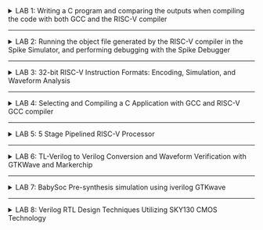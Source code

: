 <details>
  <summary>LAB 1:  Writing a C program and comparing the outputs when compiling the code with both GCC and the RISC-V compiler</summary>
   

   **Let's write a simple C program to count numbers from 1 to N and compile it using GCC.**

Code to count numbers from 1 to 30:

![Screenshot 2024-07-17 134436](https://github.com/user-attachments/assets/a684f778-bf97-4889-a4ff-e30908945d56)

Output:

![Screenshot from 2024-07-17 14-54-39](https://github.com/user-attachments/assets/918f5dba-6b4c-448f-9fb3-0d8d7de4a4da)

**Now let's compile the same code using RISC-V**

![Screenshot from 2024-07-17 14-54-45](https://github.com/user-attachments/assets/63a713bf-d308-4f0a-aa7b-80d3b56fb300)

We open the object dumpfile using the command
```
riscv64-unknown-elf-objdump -d -sum1toN.o | less
```

![Screenshot from 2024-07-17 14-54-55](https://github.com/user-attachments/assets/8f09fa57-9167-4c6c-8f94-49de255c374a)

</details>



***



<details>
  <summary>LAB 2: Running the object file generated by the RISC-V compiler in the Spike Simulator, and performing debugging with the Spike Debugger</summary>
     
  In our previous lab, we compiled our C code using both gcc and a RISC-V compiler.
   
  ![Screenshot from 2024-07-20 14-17-33](https://github.com/user-attachments/assets/290c7134-0096-4802-84de-a00084905d32)

![Screenshot from 2024-07-20 14-20-11](https://github.com/user-attachments/assets/216bf957-e569-47a0-b448-0eeafaa4ba14)


Now, we will examine the output file generated by compiling the C code with the RISC-V compiler and debug the instructions.

Steps followed
1) Inspect the output generated by compiling the code with the gcc compiler, located in the file 'a.out'
2) Inspect the output generated by compiling the code with the RISC-V compiler, located in the file 'sum1toN.o'. and Check whether the outputs are the same or not
   
   ![Screenshot from 2024-07-20 14-18-57](https://github.com/user-attachments/assets/b971e17f-7aa8-4c52-9c0b-a1433c3e24a8)
   
4) Now we start debugging using the spike debugger
5) We will allow the Spike debugger to run until the main function, specifically until the **100b0** instruction. After that, we will manually continue debugging and inspect the **a0** register before and after the execution. We observe that the instruction **lui a0, 0x21** updates the a0 register from **0x0000000000000001** to **0x0000000000021000**
   
   ![Screenshot from 2024-07-20 15-10-29](https://github.com/user-attachments/assets/6928d9f4-c50e-4c29-a4df-28be34fb50b2)

6) Next, we will manually debug the next instruction  i.e., **addi sp, sp, -16**. This instruction decrements the stack pointer (sp) by 16. Before executing this instruction, the sp register held the value **0x0000003ffffffb50**, which is then updated to **0x0000003ffffffb40**

      ![Screenshot 2024-07-20 235518](https://github.com/user-attachments/assets/5efd476a-c03c-46d7-a20d-bd528eabd4f8)

The output appears at register 100b8, and it remains the same regardless of whether the code is executed using the gcc or riscv compilers.

### Now we will see the difference in the switches O1 and Ofast
![Screenshot from 2024-08-12 21-08-32](https://github.com/user-attachments/assets/4da34596-2b81-47bd-8cec-640ced76a240)

**assembly code with O1 switch:**
![Screenshot from 2024-08-12 21-04-25](https://github.com/user-attachments/assets/184e2ba2-683e-4e9e-8855-6d6dcbedf306)

**assembly code with Ofast switch:**
![Screenshot from 2024-08-12 21-06-22](https://github.com/user-attachments/assets/48583f24-095d-42f7-bee7-64d438ede310)

+ Number of instructions when compiled with O1 switch = 14
+ Number of instructions when compiled with Ofast switch = 11
+ We can observe that using the **-Ofast** optimization switch results in fewer assembly instructions compared to the **-O1** switch.

</details>



***



<details>
  <summary>LAB 3: 32-bit RISC-V Instruction Formats: Encoding, Simulation, and Waveform Analysis </summary>

  ## Task 1: RISC-V Instruction Formats and Hexadecimal Encoding of Specific Instructions
  ### Base Instruction Formats

  RISC-V has six core instruction formats: R, I, S, B, U, and J. These are all fixed 32 bits in length. Here is a brief description of each format:

  There are four core instruction formats (R/I/S/U), and there are a further two variants of the instruction formats (B/J) based on the handling of immediates.
  1. **R-Type (Register)**
     + Format: opcode[6:0] | rd[11:7] | funct3[14:12] | rs1[19:15] | rs2[24:20] | funct7[31:25]
     + Used for register-register arithmetic and logical operations.
       ![Screenshot 2024-07-24 191623](https://github.com/user-attachments/assets/0bbb9695-b331-46e2-a75a-92a074344659)

  2. **I-Type (Immediate)**
     + Format: opcode[6:0] | rd[11:7] | funct3[14:12] | rs1[19:15] | imm[31:20]
     + Used for immediate arithmetic, logical operations, and load instructions.
       ![Screenshot 2024-07-24 191624](https://github.com/user-attachments/assets/41f5fc12-5e58-4e60-bebc-8b1cef556214)

  3. **S-Type (Store)**
     + Format: opcode[6:0] | imm[11:7] | funct3[14:12] | rs1[19:15] | rs2[24:20] | imm[31:25]
     + Used for store instructions.
       ![Screenshot 2024-07-24 191625](https://github.com/user-attachments/assets/446beff5-399d-4426-b868-0d9c6d2ef271)

  4. **U-Type (Upper Immediate)**
     + Format: opcode[6:0] | rd[11:7] | imm[31:12]
     + Used for instructions that operate with a 20-bit upper immediate, such as LUI (Load Upper Immediate).
        ![Screenshot 2024-07-24 191626](https://github.com/user-attachments/assets/60c0073d-2e33-4fbd-a54b-01a606aeb353)

  5. **B-Type (Branch)**
     + Format: opcode[6:0] | imm[11][7] | funct3[14:12] | rs1[19:15] | rs2[24:20] | imm[31:25]
     + Used for conditional branch instructions.
       ![Screenshot 2024-07-24 191847](https://github.com/user-attachments/assets/33c0c62f-3fe2-48bd-a1f5-18db951807cf)

  6. **J-Type (Jump)**
     + Format: opcode[6:0] | rd[11:7] | imm[19:12] | imm[31:20]
     + Used for jump instructions, such as JAL (Jump And Link).
       ![Screenshot 2024-07-24 191848](https://github.com/user-attachments/assets/7b2e93a1-1fc8-447f-95ed-1d34b82e8625)
       
RISC-V instruction types and the corresponding 32-bit instruction codes for the provided instructions:

1. ADD r9, r10, r11
   + Type: R-Type
   + Opcode: 0110011
   + funct3: 000
   + funct7: 0000000
   + rs1: 01010
   + rs2: 01011
   + rd: 01001
   + Instruction: 0000000 01011 01010 000 01001 0110011
     + 0x00B504B3
     
2. SUB r11, r9, r10
   + Type: R-Type
   + Opcode: 0110011
   + funct3: 000
   + funct7: 0100000
   + rs1: 01001
   + rs2: 01010
   + rd: 01011
   + Instruction: 0100000	01010	01001	000	01011	0110011
     + 0x40A485B3
     
3. AND r10, r9, r11
   + Type: R-Type
   + Opcode: 0110011
   + funct3: 111
   + funct7: 0000000
   + rs1: 01001
   + rs2: 01011
   + rd: 01010
   + Instruction: 0000000	01011	01001	111	01010	0110011
     + 0x00B4F533
       
4. OR r8, r10, r5
   + Type: R-Type
   + Opcode: 0110011
   + funct3: 110
   + funct7: 0000000
   + rs1: 01010
   + rs2: 00101
   + rd: 01000
   + Instruction: 0000000	00101	01010	110	01000	0110011
     + 0x00556433
     
5. XOR r8, r9, r4
   + Type: R-Type
   + Opcode: 0110011
   + funct3: 100
   + funct7: 0000000
   + rs1: 01001
   + rs2: 00100
   + rd: 01000
   + Instruction: 0000000	00100	01001	100	01000	0110011
     + 0x0044C433
     
6. SLT r0, r1, r4
   + Type: R-Type
   + Opcode: 0110011
   + funct3: 010
   + funct7: 0000000
   + rs1: 00001
   + rs2: 00100
   + rd: 00000
   + Instruction: 0000000	00100	00001	010	00000	0110011
     + 0x0040A033
     
7. ADDI r2, r2, 5
   + Type: I-Type
   + Opcode: 0010011
   + funct3: 000
   + Immediate: 000000000101
   + rs1: 00010
   + rd: 00010
   + Instruction: 000000000101	00010	000	00010	0010011
     + 0x00510113
     
8. SW r2, r0, 4
   + Type: S-Type
   + Opcode: 0100011
   + funct3: 010
   + Immediate: 000000000100
   + imm[11:5]: 0000000
   + imm[4:0]: 00100
   + rs1: 00000
   + rd: 00010
   + Instruction: 0000000	00010	00000	010	00100	0100011
     + 0x00202223
     
9. SRL r6, r1, r1
    + Type: R-Type
    + Opcode: 0110011
    + funct3: 101
    + funct7: 0000000
    + rs1: 00001
    + rs2: 00001
    + rd: 00110
    + Instruction: 0000000	00001	00001	101	00110	0110011
      + 0x0010D333
      
10. BNE r0, r0, 20
    + Type: B-Type
    + Opcode: 1100011
    + funct3: 001
    + Immediate: 000000010100
    + imm[12]: 0
    + imm[11]: 0
    + imm[10:5]: 000000
    + imm[4:1]: 1010
    + Instruction: 0 000000	00000	00000	001	1010 0	1100011
      + 0x00001A63
      
11. BEQ r0, r0, 15
    + Type: B-Type
    + Opcode: 1100011
    + funct3: 000
    + Immediate: 000000001111
    + imm[12]: 0
    + imm[11]: 0
    + imm[10:5]: 000000
    + imm[4:1]: 1111
    + Instruction: 0 000000	00000	00000	000	1111 0	1100011
      + 0x00000F63
      
12. LW r3, r1, 2
    + Type: I-Type
    + Opcode: 0000011
    + funct3: 010
    + Immediate: 000000000010
    + rs1: 00001
    + rd: 00011
    + Instruction: 000000000010	00001	010	00011	0000011
      + 0x0020A183
      
13. SLL r5, r1, r1
    + Type: R-Type
    + Opcode: 0110011
    + funct3: 001
    + funct7: 0000000
    + rs1: 00001
    + rs2: 00001
    + rd: 00101
    + Instruction: 0000000	00001	00001	001	00101	0110011
      + 0x001092B3
   
    | Instruction | Format |  Standard ISA Code |
    | :----------: | :------: | :------------------: |
    | ADD r9, r10, r11 | R | 0x00B504B3 |
    | SUB r11, r9, r10 | R | 0x40A485B3 |
    | AND r10, r9, r11 | R | 0x00B4F533 |
    | OR r8, r10, r5 | R | 0x00556433 |
    | XOR r8, r9, r4 | R | 0x0044C433 |
    | SLT r0, r1, r4 | R | 0x0040A033 |
    | ADDI r2, r2, 5 | I | 0x00510113 |
    | SW r2, r0, 4 | S | 0x00202223 |
    | SRL r6, r1, r1 | R | 0x0010D333 |
    | BNE r0, r0, 20 | B | 0x00001A63 |
    | BEQ r0, r0, 15 | B | 0x00000F63 |
    | LW r3, r1, 2 | I | 0x0020A183 |
    | SLL r5, r1, r1 | R | 0x001092B3 |

  ## Task 2: Simulation and Waveform analysis
  ### Steps to perform functional simulational
  1. Create two files in gedit as iiitb_rv32i.v and iiitb_rv32i_tb.v
  2. Copy the code from the reference github repository and paste it in your verilog and testbench files
  3. To run and simulate the verilog code in gtkwave, enter the following commands:
     ![Screenshot from 2024-07-28 18-34-21](https://github.com/user-attachments/assets/16c1874b-3d22-4eb4-b84c-5790071a1bff)

  **Following are the differences between standard RISCV ISA and Hardcoded ISA for the instruction set given in the reference repository:**  

  The standard RISC-V ISA for the given instructions can be generated in a manner similar to the approach we used in Task 1
  
  Hard-coded instructions: These are custom instructions where the bit patterns are manually set by the designer rather than adhering to the standard RISC-V specification. And they are designed for a specific purpose or application. Hence the 32-bits instruction that we generated will not match with the hardcoded ISA.
  
  
  |  **Instructions**  |  **Standard RISCV ISA**  |  **Hardcoded ISA**  |  
  |  :----:  |  :----:  |  :----:  |  
  |  ADD R6, R2, R1  |  32'h00110333  |  32'h02208300  |  
  |  SUB R7, R1, R2  |  32'h402083b3  |  32'h02209380  |  
  |  AND R8, R1, R3  |  32'h0030f433  |  32'h0230a400  |  
  |  OR R9, R2, R5  |  32'h005164b3  |  32'h02513480  |  
  |  XOR R10, R1, R4  |  32'h0040c533  |  32'h0240c500  |  
  |  SLT R1, R2, R4  |  32'h0045a0b3  |  32'h02415580  |  
  |  ADDI R12, R4, 5  |  32'h004120b3  |  32'h00520600  |  
  |  BEQ R0, R0, 15  |  32'h00000f63  |  32'h00f00002  |  
  |  SW R3, R1, 2  |  32'h0030a123  |  32'h00209181  |  
  |  LW R13, R1, 2  |  32'h0020a683  |  32'h00208681  |  
  |  SRL R16, R14, R2  |  32'h0030a123  |  32'h00271803  |
  |  SLL R15, R1, R2  |  32'h002097b3  |  32'h00208783  |  

  ### Analysing output waveforms of above given instructions:

  ```
  ADD R6, R2, R1
  ```
  ![IMG_0010](https://github.com/user-attachments/assets/30cb6411-4c2a-4a2b-9f43-430c505ac4e7)


  ```
  SUB R7, R1, R2
  ```
  ![IMG_0013](https://github.com/user-attachments/assets/aa230620-2c97-4abb-b0a3-96fd3995f3a8)

  
  ```
  AND R8, R1, R3
  ```
  ![IMG_0027](https://github.com/user-attachments/assets/cad8c2be-643e-431e-8579-460a29b6a59c)


  ```
  OR R9, R2, R5
  ```
  ![IMG_0016](https://github.com/user-attachments/assets/88b1edde-9b3d-4271-af0c-dac55c3300dc)


  ```
  XOR R10, R1, R4
  ```
  ![IMG_0011](https://github.com/user-attachments/assets/95486b24-2a92-4d3b-8f18-4c549ee5bf4f)


  ```
  SLT R1, R2, R4
  ```
  ![IMG_0011](https://github.com/user-attachments/assets/13e32a3b-a2e3-4105-9df3-1cf0fe0c60a4)


  ```
  ADDI R12, R4, 5
  ```
  ![IMG_0009](https://github.com/user-attachments/assets/8de296ea-9d55-4dba-9c89-738b470e5d97)


  ```
  BEQ R0, R0, 15
  ```
  ![IMG_0012](https://github.com/user-attachments/assets/a3c34a83-c1e6-4d80-bae5-f187535afc77)


 **5-Stage instruction pipeline**
 ![Screenshot from 2024-07-29 03-34-25](https://github.com/user-attachments/assets/f3e95dc9-f367-4cbb-ad81-0a73c286b899)

</details>


***



<details>
  <summary>LAB 4:  Selecting and Compiling a C Application with GCC and RISC-V GCC compiler</summary>
  
  ## Application Name: Logic Gate Simulator
  ### Overview: Simulates the behavior of basic logic gates (AND, OR, NOT, etc.) with truth tables and custom inputs
  **Logic Gate Simulator** is a C-based application designed to simulate the behavior of basic logic gates, including AND, OR, NOT, XOR, NAND, NOR. The application allows users to input custom values, generate truth tables

  **Code:**
  ```c
#include <stdio.h>

// Function prototypes for logic gates
int AND(int a, int b);
int OR(int a, int b);
int NOT(int a);
int XOR(int a, int b);
int NAND(int a, int b);
int NOR(int a, int b);

// Function to print the truth table for two-input gates
void print_truth_table_two_inputs(int (*gate)(int, int), const char *gate_name);

// Function to print the truth table for NOT gate
void print_truth_table_not();

// Main function
int main() {
    int choice;
    
    printf("Logic Gate Simulator\n");
    printf("1. AND Gate\n");
    printf("2. OR Gate\n");
    printf("3. NOT Gate\n");
    printf("4. XOR Gate\n");
    printf("5. NAND Gate\n");
    printf("6. NOR Gate\n");
    printf("Enter your choice (1-6): ");
    scanf("%d", &choice);

    switch(choice) {
        case 1:
            print_truth_table_two_inputs(AND, "AND");
            break;
        case 2:
            print_truth_table_two_inputs(OR, "OR");
            break;
        case 3:
            print_truth_table_not();
            break;
        case 4:
            print_truth_table_two_inputs(XOR, "XOR");
            break;
        case 5:
            print_truth_table_two_inputs(NAND, "NAND");
            break;
        case 6:
            print_truth_table_two_inputs(NOR, "NOR");
            break;
        default:
            printf("Invalid choice!\n");
    }

    return 0;
}

// AND gate function
int AND(int a, int b) {
    return a & b;
}

// OR gate function
int OR(int a, int b) {
    return a | b;
}

// NOT gate function
int NOT(int a) {
    return !a;
}

// XOR gate function
int XOR(int a, int b) {
    return a ^ b;
}

// NAND gate function
int NAND(int a, int b) {
    return !(a & b);
}

// NOR gate function
int NOR(int a, int b) {
    return !(a | b);
}

// Function to print the truth table for two-input gates
void print_truth_table_two_inputs(int (*gate)(int, int), const char *gate_name) {
    printf("\nTruth Table for %s Gate\n", gate_name);
    printf("A B | Output\n");
    printf("------------\n");

    for(int a = 0; a <= 1; a++) {
        for(int b = 0; b <= 1; b++) {
            printf("%d %d |   %d\n", a, b, gate(a, b));
        }
    }
}

// Function to print the truth table for NOT gate
void print_truth_table_not() {
    printf("\nTruth Table for NOT Gate\n");
    printf("A | Output\n");
    printf("---------\n");

    for(int a = 0; a <= 1; a++) {
        printf("%d |   %d\n", a, NOT(a));
    }
}
```

**Compiling the application using the GCC compiler:**

![Screenshot from 2024-08-14 20-17-59](https://github.com/user-attachments/assets/5aa3c864-798a-468e-a0ff-294b7c522f0b)


**Compiling the application using the RISC-V GCC compiler**

![Screenshot from 2024-08-14 20-18-56](https://github.com/user-attachments/assets/6264cabc-ee3d-4e84-8906-1fc4b3fb76a3)

**Comparing the output of the application when compiled with the standard GCC compiler versus the RISC-V GCC compiler**

![Screenshot from 2024-08-14 20-19-49](https://github.com/user-attachments/assets/31633f1a-5c3c-480a-97f6-85663384a5d2)


</details>


***


<details>
  <summary>LAB 5: 5 Stage Pipelined RISC-V Processor </summary>
  
**TL-Verilog** is a higher-level version of Verilog used for modeling and designing digital systems in a more abstract way. Instead of focusing on the detailed wiring and gates, TL-Verilog lets you describe how a system behaves without getting into the specifics of its implementation. This abstraction is useful for system-level design and simulation.

**Makerchip** is an online platform where you can design, simulate, and test digital systems using HDLs like TL-Verilog, Verilog, and VHDL. It offers a user-friendly environment for creating and experimenting with digital designs, making it great for learning, teaching, and prototyping. 
  
  <details>
    <summary> Digital Logic with TL-Verilog and Makerchip </summary>
Logic gates are essential parts of digital circuits. They perform basic operations on binary data (0s and 1s) and are key to how computers and other digital devices handle information. There are different types of logic gates, each with a specific function
    
  ![Screenshot (219)](https://github.com/user-attachments/assets/37dc2892-d103-4f6c-9e1c-d6bcde83cfd1)
  ![Screenshot (220)](https://github.com/user-attachments/assets/042668ea-4aea-4698-9850-4742b14bc3a1)
    
  ### Combinational Logic in TL-Verilog and Makerchip
  
  Combinational logic involves creating circuits that process binary inputs to produce binary outputs based on set rules. These circuits operate without memory or feedback, meaning their outputs depend only on the current inputs and not on past states.
  
  **1) Inverter on Makerchip**
     ![Screenshot (209)](https://github.com/user-attachments/assets/73a65273-f58c-47cb-b0cd-08f38ab66bcf)     
  **2) AND gate on Makerchip**
     ![Screenshot (210)](https://github.com/user-attachments/assets/2aef5ed9-377a-43ef-b8c6-f9525a4be4e6)
  **3) OR gate on Makerchip**
     ![Screenshot (212)](https://github.com/user-attachments/assets/afef06d7-b4cd-4ab9-a014-12672f220c2a)
  **4) EXOR gate on Makerchip**
     ![Screenshot (213)](https://github.com/user-attachments/assets/ce40afa4-ddec-4918-bfa8-67600cb20964)
  **5) Vectors on Makerchip**
     ![Screenshot (214)](https://github.com/user-attachments/assets/3c5081a4-eddd-4544-b6c7-3280bf8cd100)
  **6) Mux on Makerchip**
     ![Screenshot (215)](https://github.com/user-attachments/assets/3a3b02c7-be90-41f5-b290-6b03b845eb67)
     ![Screenshot (216)](https://github.com/user-attachments/assets/9b687af5-a899-4641-9be3-7d33632490c0)
  **7) Calculator on Makerchip**
  ```c
\TLV
   $reset = *reset;
   
   $val1[31:0] = $rand1[3:0];
   $val2[31:0] = $rand2[3:0];
   $sum[31:0]  = $val1[31:0] + $val2[31:0];
   $diff[31:0] = $val1[31:0] - $val2[31:0];
   $prod[31:0] = $val1[31:0] * $val2[31:0];
   $quot[31:0] = $val1[31:0] / $val2[31:0];
   
   $out[31:0] = $op[1] ? ($op[0] ? $quot[31:0] : $prod[31:0]) : ($op[0] ? $diff[31:0] : $add[31:0]); 
  ```

  ![Screenshot (218)](https://github.com/user-attachments/assets/d97dcefb-635b-4c5d-91b5-6338297be285)


  ### Sequential Logic in TL-Verilog and Makerchip
  Sequential logic is a type of digital circuit where the output depends on both the current inputs and the circuit's previous states. Unlike combinational logic, which only uses current inputs to produce outputs, sequential logic includes memory elements to keep track of past information and influence the current output.
  
**1) Sequential calculator on Makerchip**
![Screenshot (222)](https://github.com/user-attachments/assets/9d23930c-9b12-4529-8c0f-14c59fd0da43)


  ```c
\TLV
   |calc
      @1
         $clk_lik = *clk;
         $reset = *reset;
         $val1[31:0] = >>1$result[31:0];
         $val2[31:0] = $rand2[3:0];
         $result[31:0] = $reset ? 32'b0 : ($sel[1:0] == 2'b00)
                         ? ($val1[31:0] + $val2[31:0]) : ($sel[1:0] == 2'b01)
                         ? ($val1[31:0] - $val2[31:0]) : ($sel[1:0] == 2'b10)
                         ? ($val1[31:0] * $val2[31:0]) : ($sel[1:0] == 2'b11)
                         ? ($val2[31:0] != 0 ? ($val1[31:0] / $val2[31:0]) : 32'bx) :  32'b0;
 ```

  ![Screenshot (221)](https://github.com/user-attachments/assets/10f9e7de-4be1-4d33-9103-3adacdd45b3c)


  ### Pipelined Logic
  
Pipelining is a key feature in TL-Verilog that simplifies coding and helps reduce bugs compared to SystemVerilog. In TL-Verilog, you can easily implement pipelining with less code. For example, in the provided repo, you can see how pipelining is used to calculate the Pythagorean theorem. In TL-Verilog, you define the pipeline stages using |calc and align them with @1, @2, and so on.



**2-Cycle Calculator in Pipeline**

![Screenshot (226)](https://github.com/user-attachments/assets/d4c28f9f-d80b-4618-99fe-d1c3f7e7626e)


```c
\TLV
   |calc
      @1
         $reset = *reset;
         $clk_lik = *clk;
         $val1[31:0] = >>2$out[31:0];
         $val2[31:0] = $rand2[3:0];
         $op[1:0] = $rand3[1:0];
         $sum[31:0] = $val1[31:0] + $val2[31:0];
         $diff[31:0] = $val1[31:0] - $val2[31:0];
         $prod[31:0] = $val1[31:0] * $val2[31:0];
         $quot[31:0] = $val1[31:0] / $val2[31:0];
         
         $num = $reset ? 0 : >>1$num+1;
      @2   
         $out[31:0] = ($reset|!$num) ? 32'b0 : (($op[1:0]==2'b00) ? $sum :
                                       ($op[1:0]==2'b01) ? $diff :
                                          ($op[1:0]==2'b10) ? $prod : $quot);
   // Assert these to end simulation (before Makerchip cycle limit).
   *passed = *cyc_cnt > 40;
   *failed = 1'b0;
```
![Screenshot (227)](https://github.com/user-attachments/assets/4ba5d5df-4b1b-4767-aac9-d618c337afca)


  ### Validity
  **1) 2-Cycle Calculator with Validity**
  
  ![Screenshot (233)](https://github.com/user-attachments/assets/eb5d65f4-1688-4bba-b263-9a4078c43be6)

  ```c
\TLV
    |calc
      @0
         $reset = *reset;
         $clk_lik = *clk;
         
      @1
         $val1 [31:0] = >>2$out;
         $val2 [31:0] = $rand2[3:0];
         
         $valid = $reset ? 1'b0 : >>1$valid + 1'b1 ;
         $valid_or_reset = $valid || $reset;
         
      ?$vaild_or_reset
         @1   
            $sum [31:0] = $val1 + $val2;
            $diff[31:0] = $val1 - $val2;
            $prod[31:0] = $val1 * $val2;
            $quot[31:0] = $val1 / $val2;
            
         @2   
            $mem[31:0] = $reset ? 32'b0 :
                         ($op[2:0] == 3'b101) ? $val1 : >>2$mem ;
            
            $out [31:0] = $reset ? 32'b0 :
                          ($op[2:0] == 3'b000) ? $sum :
                          ($op[2:0] == 3'b001) ? $diff :
                          ($op[2:0] == 3'b010) ? $prod :
                          ($op[2:0] == 3'b011) ? $quot :
                          ($op[2:0] == 3'b100) ? >>2$mem : >>2$out ;
  ```
![Screenshot (234)](https://github.com/user-attachments/assets/1b1824fc-60f2-42d6-99fb-ae8fc9a00eae)


  **2) Calculator with single value memory**
  
![Screenshot (236)](https://github.com/user-attachments/assets/4f59abf9-15e6-48b5-b579-4924577dfc63)
```c
\TLV
    |calc
      @0
         $reset = *reset;
         $clk_lik = *clk;
         
      @1
         $val1 [31:0] = >>2$out;
         $val2 [31:0] = $rand2[3:0];
         
         $valid = $reset ? 1'b0 : >>1$valid + 1'b1 ;
         $valid_or_reset = $valid || $reset;
         
      ?$vaild_or_reset
         @1   
            $sum [31:0] = $val1 + $val2;
            $diff[31:0] = $val1 - $val2;
            $prod[31:0] = $val1 * $val2;
            $quot[31:0] = $val1 / $val2;
            
         @2   
            $mem[31:0] = $reset ? 32'b0 :
                         ($op[2:0] == 3'b101) ? $val1 : >>2$mem ;
            
            $out [31:0] = $reset ? 32'b0 :
                          ($op[2:0] == 3'b000) ? $sum :
                          ($op[2:0] == 3'b001) ? $diff :
                          ($op[2:0] == 3'b010) ? $prod :
                          ($op[2:0] == 3'b011) ? $quot :
                          ($op[2:0] == 3'b100) ? >>2$mem : >>2$out ;
```
![Screenshot (237)](https://github.com/user-attachments/assets/9195b7f4-1db3-4afe-ab27-482f80ef35f4)

  </details>

  
  <details>
    <summary> Basic RISC-V CPU micro-architecture </summary>
    
  ### Introduction to Simple RISC-V micro-architecture 
  RISC-V block diagram A block diagram of a RISC-V processor provides a high-level overview of its major components and how they are interconnected. Here's a block diagram of a typical RISC-V processor:

  + **Decoder:** The decoder translates binary instructions into control signals that direct the processor's functional units on how to execute them.
  + **Instruction Memory:** Instruction memory stores and supplies the machine instructions needed by the processor for execution.
  + **ALU (Arithmetic Logic Unit):** The ALU performs arithmetic and logical operations on data, such as addition and comparisons.
  + **ALU Control Unit:** The ALU control unit provides signals to configure the ALU for the specific operation required by the current instruction.
  + **Register File:** The register file contains general-purpose registers that temporarily store data during instruction execution.
  + **Data Memory:** Data memory holds data for read and write operations and is used in load and store instructions.

  ### Fetch and Decode
  
  

  ### RISC-V Control logic

  </details>


  <details>
    <summary> Complete Pipelined RISC-V CPU micro-architecture </summary>
    
  ### RISCV core with Pipeline
  ```c
\m4_TLV_version 1d: tl-x.org
\SV
   // Template code can be found in: https://github.com/stevehoover/RISC-V_MYTH_Workshop
   
   m4_include_lib(['https://raw.githubusercontent.com/BalaDhinesh/RISC-V_MYTH_Workshop/master/tlv_lib/risc-v_shell_lib.tlv'])

\SV
   m4_makerchip_module   // (Expanded in Nav-TLV pane.)
\TLV

   // /====================\
   // | Sum 1 to 9 Program |
   // \====================/
   //
   // Add 1,2,3,...,9 (in that order).
   //
   // Regs:
   //  r10 (a0): In: 0, Out: final sum
   //  r12 (a2): 10
   //  r13 (a3): 1..10
   //  r14 (a4): Sum
   // 
   // External to function:
   m4_asm(ADD, r10, r0, r0)             // Initialize r10 (a0) to 0.
   // Function:
   m4_asm(ADD, r14, r10, r0)            // Initialize sum register a4 with 0x0
   m4_asm(ADDI, r12, r10, 1010)         // Store count of 10 in register a2.
   m4_asm(ADD, r13, r10, r0)            // Initialize intermediate sum register a3 with 0
   // Loop:
   m4_asm(ADD, r14, r13, r14)           // Incremental addition
   m4_asm(ADDI, r13, r13, 1)            // Increment intermediate register by 1
   m4_asm(BLT, r13, r12, 1111111111000) // If a3 is less than a2, branch to label named <loop>
   m4_asm(ADD, r10, r14, r0)            // Store final result to register a0 so that it can be read by main program
   m4_asm(SW, r0, r10, 10000)           // Store r10 result in dmem
   m4_asm(LW, r17, r0, 10000)           // Load contents of dmem to r17
   m4_asm(JAL, r7, 00000000000000000000) // Done. Jump to itself (infinite loop). (Up to 20-bit signed immediate plus implicit 0 bit (unlike JALR) provides byte address; last immediate bit should also be 0)
   m4_define_hier(['M4_IMEM'], M4_NUM_INSTRS)

   |cpu
      @0
         $reset = *reset;
         $clk_lik = *clk;
         
         //PC fetch - branch, jumps and loads introduce 2 cycle bubbles in this pipeline
         $pc[31:0] = >>1$reset ? '0 : (>>3$valid_taken_br ? >>3$br_tgt_pc :
                                       >>3$valid_load     ? >>3$inc_pc[31:0] :
                                       >>3$jal_valid      ? >>3$br_tgt_pc :
                                       >>3$jalr_valid     ? >>3$jalr_tgt_pc :
                                                     (>>1$inc_pc[31:0]));
         // Access instruction memory using PC
         $imem_rd_en = ~ $reset;
         $imem_rd_addr[M4_IMEM_INDEX_CNT-1:0] = $pc[M4_IMEM_INDEX_CNT+1:2];
         
         
      @1
         //Getting instruction from IMem
         $instr[31:0] = $imem_rd_data[31:0];
         
         //Increment PC
         $inc_pc[31:0] = $pc[31:0] + 32'h4;
         
         //Decoding I,R,S,U,B,J type of instructions based on opcode [6:0]
         //Only [6:2] is used here because this implementation is for RV64I which does not use [1:0]
         $is_i_instr = $instr[6:2] ==? 5'b0000x ||
                       $instr[6:2] ==? 5'b001x0 ||
                       $instr[6:2] == 5'b11001;
         
         $is_r_instr = $instr[6:2] == 5'b01011 ||
                       $instr[6:2] ==? 5'b011x0 ||
                       $instr[6:2] == 5'b10100;
         
         $is_s_instr = $instr[6:2] ==? 5'b0100x;
         
         $is_u_instr = $instr[6:2] ==? 5'b0x101;
         
         $is_b_instr = $instr[6:2] == 5'b11000;
         
         $is_j_instr = $instr[6:2] == 5'b11011;
         
         //Immediate value decode
         $imm[31:0] = $is_i_instr ? { {21{$instr[31]}} , $instr[30:20]} :
                      $is_s_instr ? { {21{$instr[31]}} , $instr[30:25] , $instr[11:8] , $instr[7]} :
                      $is_b_instr ? { {20{$instr[31]}} , $instr[7] , $instr[30:25] , $instr[11:8] , 1'b0} :
                      $is_u_instr ? { $instr[31] , $instr[30:12] , { 12{1'b0}} } :
                      $is_j_instr ? { {12{$instr[31]}} , $instr[19:12] , $instr[20] , $instr[30:21] , 1'b0} :
                      >>1$imm[31:0];
         
         //Generate valid signals for each instruction fields
         $rs1_or_funct3_valid    = $is_r_instr || $is_i_instr || $is_s_instr || $is_b_instr;
         $rs2_valid              = $is_r_instr || $is_s_instr || $is_b_instr;
         $rd_valid               = $is_r_instr || $is_i_instr || $is_u_instr || $is_j_instr;
         $funct7_valid           = $is_r_instr;
         
         //Decode other fields of instruction - source and destination registers, funct, opcode
         ?$rs1_or_funct3_valid
            $rs1[4:0]    = $instr[19:15];
            $funct3[2:0] = $instr[14:12];
         
         ?$rs2_valid
            $rs2[4:0]    = $instr[24:20];
         
         ?$rd_valid
            $rd[4:0]     = $instr[11:7];
         
         ?$funct7_valid
            $funct7[6:0] = $instr[31:25];
         
         $opcode[6:0] = $instr[6:0];
         
         //Decode instruction in subset of base instruction set based on RISC-V 32I
         $dec_bits[10:0] = {$funct7[5],$funct3,$opcode};
         
         //Branch instructions
         $is_beq   = $dec_bits ==? 11'bx_000_1100011;
         $is_bne   = $dec_bits ==? 11'bx_001_1100011;
         $is_blt   = $dec_bits ==? 11'bx_100_1100011;
         $is_bge   = $dec_bits ==? 11'bx_101_1100011;
         $is_bltu  = $dec_bits ==? 11'bx_110_1100011;
         $is_bgeu  = $dec_bits ==? 11'bx_111_1100011;
         
         //Jump instructions
         $is_auipc = $dec_bits ==? 11'bx_xxx_0010111;
         $is_jal   = $dec_bits ==? 11'bx_xxx_1101111;
         $is_jalr  = $dec_bits ==? 11'bx_000_1100111;
         
         //Arithmetic instructions
         $is_addi  = $dec_bits ==? 11'bx_000_0010011;
         $is_add   = $dec_bits ==  11'b0_000_0110011;
         $is_lui   = $dec_bits ==? 11'bx_xxx_0110111;
         $is_slti  = $dec_bits ==? 11'bx_010_0010011;
         $is_sltiu = $dec_bits ==? 11'bx_011_0010011;
         $is_xori  = $dec_bits ==? 11'bx_100_0010011;
         $is_ori   = $dec_bits ==? 11'bx_110_0010011;
         $is_andi  = $dec_bits ==? 11'bx_111_0010011;
         $is_slli  = $dec_bits ==? 11'b0_001_0010011;
         $is_srli  = $dec_bits ==? 11'b0_101_0010011;
         $is_srai  = $dec_bits ==? 11'b1_101_0010011;
         $is_sub   = $dec_bits ==? 11'b1_000_0110011;
         $is_sll   = $dec_bits ==? 11'b0_001_0110011;
         $is_slt   = $dec_bits ==? 11'b0_010_0110011;
         $is_sltu  = $dec_bits ==? 11'b0_011_0110011;
         $is_xor   = $dec_bits ==? 11'b0_100_0110011;
         $is_srl   = $dec_bits ==? 11'b0_101_0110011;
         $is_sra   = $dec_bits ==? 11'b1_101_0110011;
         $is_or    = $dec_bits ==? 11'b0_110_0110011;
         $is_and   = $dec_bits ==? 11'b0_111_0110011;
         
         //Store instructions
         $is_sb    = $dec_bits ==? 11'bx_000_0100011;
         $is_sh    = $dec_bits ==? 11'bx_001_0100011;
         $is_sw    = $dec_bits ==? 11'bx_010_0100011;
         
         //Load instructions - support only 4 byte load
         $is_load  = $dec_bits ==? 11'bx_xxx_0000011;
         
         $is_jump = $is_jal || $is_jalr;
         
      @2
         //Get Source register values from reg file
         $rf_rd_en1 = $rs1_or_funct3_valid;
         $rf_rd_en2 = $rs2_valid;
         
         $rf_rd_index1[4:0] = $rs1[4:0];
         $rf_rd_index2[4:0] = $rs2[4:0];
         
         //Register file bypass logic - data forwarding from ALU to resolve RAW dependence
         $src1_value[31:0] = $rs1_bypass ? >>1$result[31:0] : $rf_rd_data1[31:0];
         $src2_value[31:0] = $rs2_bypass ? >>1$result[31:0] : $rf_rd_data2[31:0];
         
         //Branch target PC computation for branches and JAL
         $br_tgt_pc[31:0] = $imm[31:0] + $pc[31:0];
         
         //RAW dependence check for ALU data forwarding
         //If previous instruction was writing to reg file, and current instruction is reading from same register
         $rs1_bypass = >>1$rf_wr_en && (>>1$rd == $rs1);
         $rs2_bypass = >>1$rf_wr_en && (>>1$rd == $rs2);
         
      @3
         //ALU
         $result[31:0] = $is_addi  ? $src1_value +  $imm :
                         $is_add   ? $src1_value +  $src2_value :
                         $is_andi  ? $src1_value &  $imm :
                         $is_ori   ? $src1_value |  $imm :
                         $is_xori  ? $src1_value ^  $imm :
                         $is_slli  ? $src1_value << $imm[5:0]:
                         $is_srli  ? $src1_value >> $imm[5:0]:
                         $is_and   ? $src1_value &  $src2_value:
                         $is_or    ? $src1_value |  $src2_value:
                         $is_xor   ? $src1_value ^  $src2_value:
                         $is_sub   ? $src1_value -  $src2_value:
                         $is_sll   ? $src1_value << $src2_value:
                         $is_srl   ? $src1_value >> $src2_value:
                         $is_sltu  ? $sltu_rslt[31:0]:
                         $is_sltiu ? $sltiu_rslt[31:0]:
                         $is_lui   ? {$imm[31:12], 12'b0}:
                         $is_auipc ? $pc + $imm:
                         $is_jal   ? $pc + 4:
                         $is_jalr  ? $pc + 4:
                         $is_srai  ? ({ {32{$src1_value[31]}} , $src1_value} >> $imm[4:0]) :
                         $is_slt   ? (($src1_value[31] == $src2_value[31]) ? $sltu_rslt : {31'b0, $src1_value[31]}):
                         $is_slti  ? (($src1_value[31] == $imm[31]) ? $sltiu_rslt : {31'b0, $src1_value[31]}) :
                         $is_sra   ? ({ {32{$src1_value[31]}}, $src1_value} >> $src2_value[4:0]) :
                         $is_load  ? $src1_value +  $imm :
                         $is_s_instr ? $src1_value + $imm :
                                    32'bx;
         
         $sltu_rslt[31:0]  = $src1_value <  $src2_value;
         $sltiu_rslt[31:0] = $src1_value <  $imm;
         
         //Jump instruction target PC computation
         $jalr_tgt_pc[31:0] = $imm[31:0] + $src1_value[31:0]; 
         
         //Branch resolution
         $taken_br = $is_beq ? ($src1_value == $src2_value) :
                     $is_bne ? ($src1_value != $src2_value) :
                     $is_blt ? (($src1_value < $src2_value) ^ ($src1_value[31] != $src2_value[31])) :
                     $is_bge ? (($src1_value >= $src2_value) ^ ($src1_value[31] != $src2_value[31])) :
                     $is_bltu ? ($src1_value < $src2_value) :
                     $is_bgeu ? ($src1_value >= $src2_value) :
                     1'b0;
         
         //Current instruction is valid if one of the previous 2 instructions were not (taken_branch or load or jump)
         $valid = ~(>>1$valid_taken_br || >>2$valid_taken_br || >>1$is_load || >>2$is_load || >>2$jump_valid || >>1$jump_valid);
         
         //Current instruction is valid & is a taken branch
         $valid_taken_br = $valid && $taken_br;
         
         //Current instruction is valid & is a load
         $valid_load = $valid && $is_load;
         
         //Current instruction is valid & is jump
         $jump_valid = $valid && $is_jump;
         $jal_valid  = $valid && $is_jal;
         $jalr_valid = $valid && $is_jalr;
         
         //Destination register update - ALU result or load result depending on instruction
         $rf_wr_en = (($rd != '0) && $rd_valid && $valid) || >>2$valid_load;
         $rf_wr_index[4:0] = $valid ? $rd[4:0] : >>2$rd[4:0];
         $rf_wr_data[31:0] = $valid ? $result[31:0] : >>2$ld_data[31:0];
         
      @4
         //Data memory access for load, store
         $dmem_addr[3:0]     =  $result[5:2];
         $dmem_wr_en         =  $valid && $is_s_instr;
         $dmem_wr_data[31:0] =  $src2_value[31:0];
         $dmem_rd_en         =  $valid_load;
         
      
         //Write back data read from load instruction to register
         $ld_data[31:0]      =  $dmem_rd_data[31:0];
         
      
      

      // Note: Because of the magic we are using for visualisation, if visualisation is enabled below,
      //       be sure to avoid having unassigned signals (which you might be using for random inputs)
      //       other than those specifically expected in the labs. You'll get strange errors for these.

   
   // Assert these to end simulation (before Makerchip cycle limit).
   //Checks if sum of numbers from 1 to 9 is obtained in reg[17] and runs 10 cycles extra after this is met
   *passed = |cpu/xreg[17]>>10$value == (1+2+3+4+5+6+7+8+9);
   //Run for 200 cycles without any checks
   //*passed = *cyc_cnt > 200;
   *failed = 1'b0;
   
   // Macro instantiations for:
   //  o instruction memory
   //  o register file
   //  o data memory
   //  o CPU visualization
   |cpu
      m4+imem(@1)    // Args: (read stage)
      m4+rf(@2, @3)  // Args: (read stage, write stage) - if equal, no register bypass is required
      m4+dmem(@4)    // Args: (read/write stage)
   
   m4+cpu_viz(@4)    // For visualisation, argument should be at least equal to the last stage of CPU logic
                       // @4 would work for all labs
\SV
   endmodule

  ```

 ![Screenshot (251)](https://github.com/user-attachments/assets/832945f5-847b-4a04-adbe-a54be166139d)

 ![Screenshot 2024-08-22 132714](https://github.com/user-attachments/assets/bc40ea6f-560c-49b4-bf5d-5512f2ee14bc)

  </details>

</details>



***



<details>
  <summary>LAB 6:  TL-Verilog to Verilog Conversion and Waveform Verification with GTKWave and Markerchip</summary>

  In this lab, we will convert the TLV code from our previous lab into Verilog using Python's Sandpiper-SaaS library. Once the conversion is complete, we'll develop a Verilog testbench to compare the waveforms generated by the MakerChip platform with those produced by the Verilog code in gtkwave.

Here are the steps required to convert TLV code to Verilog:

### Installation of necessary tools
Run the following commands in Ubuntu

**1. Install required packages**
```
 $ sudo apt install make python python3 python3-pip git iverilog gtkwave docker.io
 $ sudo chmod 666 /var/run/docker.sock
 $ cd ~
 $ pip3 install pyyaml click sandpiper-saas
```
alternative commands
```
 $ sudo apt install make python python3 python3-pip git iverilog gtkwave
 $ sudo apt-get install python3-venv
 $ python3 -m venv .venv
 $ source ~/.venv/bin/activate
 $ pip3 install pyyaml click sandpiper-saas
```

**2. Clone the repository**
```
 $ cd
 $ git clone https://github.com/manili/VSDBabySoC.git
```

**3. Conversion of TL-Verilog code into Standard Verilog Code**
- __[TL-Verilog Code](https://github.com/thelikith/asic-design-class/blob/main/Codes/Lab%206/likith_riscv.tlv)__
  Place the TL-Verilog code provided into the VSDBabySoC/src/module directory
```
 $ cd VSDBabySoC
 $ sandpiper-saas -i ./src/module/*.tlv -o likith_riscv.v --bestsv --noline -p verilog --outdir ./src/module/
```
![Screenshot from 2024-08-27 00-39-01](https://github.com/user-attachments/assets/ff870aea-bdbb-48ea-b108-a57936ce323d)


**4. Run the Verilog code using iverilog**
  - __[Converted verilog code](https://github.com/thelikith/asic-design-class/blob/main/Codes/Lab%206/likith_riscv.v)__
  - __[Testbench](https://github.com/thelikith/asic-design-class/blob/main/Codes/Lab%206/likith_riscv_tb.v)__
    Place the test bench provided into the VSDBabySoC/src/module directory
```
 $ make pre_synth_sim 
 $ iverilog -o output/likith_riscv.out src/module/likith_riscv_tb.v -I src/include -I src/module
```
 If you encounter the following error, use this command:
 ![Screenshot from 2024-08-27 00-39-50](https://github.com/user-attachments/assets/56ea2bc8-9543-4321-a07f-df2847aecee4)

```
 $ iverilog -o output/likith_riscv.out -g2005-sv src/module/likith_riscv_tb.v -I src/include -I src/module
```

**5. Viewing waveforms in gtkwave**
```
 $ cd output
 $ ./likith_riscv.out
 $ gtkwave likith_riscv.vcd
```
**GTKWave:**
![Screenshot from 2024-08-27 02-51-21](https://github.com/user-attachments/assets/4dd9e539-5b01-4dea-b3c4-89417677bdf7)

**Makerchip:**
![Screenshot 2024-08-22 132714](https://github.com/user-attachments/assets/03bef1df-f7fa-47b8-a61e-51d67abe599f)

We successfully converted TLV code to Verilog using the Sandpiper-SaaS library and verified it by comparing waveforms from the MakerChip platform with those from the Verilog testbench in GTKWave

</details>


***


<details>
  <summary>LAB 7:  BabySoc Pre-synthesis simulation using iverilog GTKwave</summary>

Converting a digital output from a CPU into an analog signal using a DAC (Digital-to-Analog Converter) and PLL (Phase-Locked Loop)

**1. Clone the repository**
```
 $ cd
 $ git clone https://github.com/Subhasis-Sahu/BabySoC_Simulation
```

```
$ iverilog -o ./pre_synth_sim.out -DPRE_SYNTH_SIM src/module/testbench.v -I src/include -I src/module/
$ ./pre_synth_sim.out
$ gtkwave pre_synth_sim.vcd
```



![Screenshot from 2024-09-01 20-29-55](https://github.com/user-attachments/assets/15ec732a-4d8b-4ba3-bee4-89fe1646a923)

#### PLL input and DAC Output
![Screenshot from 2024-09-01 20-28-29](https://github.com/user-attachments/assets/32aaca0f-8fac-47d8-af91-941817052c76)
![Screenshot from 2024-09-01 20-27-49](https://github.com/user-attachments/assets/10cce90c-48ff-4197-92d5-57e23ad9c4f8)

</details>





***





<details>
  <summary>LAB 8: Verilog RTL Design Techniques Utilizing SKY130 CMOS Technology</summary>

  <details>
    <summary>Day 0: Installation of Necessary Tools</summary>

  <details>
  <summary>Yosys</summary>

  ```
  git clone https://github.com/YosysHQ/yosys.git
  cd yosys-master 
  sudo apt install make 
  sudo apt-get install build-essential clang bison flex \libreadline-dev gawk tcl-dev libffi-dev git\
                  graphviz xdot pkg-config python3 libboost-system-dev\
                  libboost-python-dev libboost-filesystem-dev zlib1g-dev
  make 
  sudo make install
  ```
  ![Screenshot from 2024-10-21 22-12-50](https://github.com/user-attachments/assets/27a04214-1b02-4ea7-badb-f49ed93e2a97)
  </details>


  <details>
  <summary> iverilog </summary>
      
  ```
  sudo apt-get install iverilog
  ```
  ![Screenshot from 2024-10-21 22-35-40](https://github.com/user-attachments/assets/39891605-e818-4b24-b572-0f50aba3b67c)
  </details>

  <details>
  <summary> GTKWave </summary>
      
  ```
  sudo apt-get install gtkwave
  ```
  ![Screenshot from 2024-10-21 22-38-01](https://github.com/user-attachments/assets/2dfe40c5-521b-4b74-97ad-29da3ae00412)
  </details>

  </details>


  <details>
    <summary>Day 1: Introduction to Verilog RTL Design and Synthesis</summary>

### RTL Design
RTL (Register Transfer Level) design is the process of translating specifications into a functional representation of a digital circuit. It serves as an intermediary between high-level behavioral design and low-level gate-level design. RTL focuses on the data transfer between registers, abstracting away the specifics of gate and transistor implementations. Typically, RTL designs are described using Hardware Description Languages (HDLs) such as Verilog or VHDL.

### Test Bench
A test bench is used to provide stimuli to the design under test (DUT) and verify its functionality as specified in the Verilog description. It is written separately and includes the instantiation of the design that needs to be simulated. The test bench facilitates the validation of the design's performance and behavior.

![Screenshot from 2024-10-21 23-18-04](https://github.com/user-attachments/assets/a9ef82dd-2f23-4cb2-966a-ebcdd9dc34fe)

## Introduction to iverilog and GTKWave

### IVERILOG
iverilog is an open-source tool for simulating and synthesizing Verilog designs. It is widely used for the design and verification of digital circuits described in the Verilog hardware description language (HDL).

### GTKWave
GTKWave is a widely-used open-source waveform viewer that enables users to visualize and analyze digital signal waveforms generated during circuit simulations. It is often paired with simulation tools like iverilog, providing a graphical representation of signal changes over time within a digital design.
  
![Screenshot from 2024-10-20 16-30-51](https://github.com/user-attachments/assets/ffec0429-8895-459c-9146-ce5482fa561f)

Lets simulate Mux using iverilog and GTKWave

- __[Mux verilog code](https://github.com/thelikith/asic-design-class/blob/main/Codes/Lab%208/good_mux.v)__
- __[Testbench](https://github.com/thelikith/asic-design-class/blob/main/Codes/Lab%208/tb_good_mux.v)__
      
  ```
  cd asic
  mkdir day1
  cd day1
  git clone https://github.com/kunalg123/sky130RTLDesignAndSynthesisWorkshop.git
  cd sky130RTLDesignAndSynthesisWorkshop
  cd verilog_files

  iverilog good_mux.v tb_good_mux.v
  ./a.out
  gtkwave tb_good_mux.vcd
  ```
![Screenshot from 2024-10-20 16-11-01](https://github.com/user-attachments/assets/d1f1f98b-cae3-4310-a781-9dadb95fcce2)
![Screenshot from 2024-10-20 16-11-12](https://github.com/user-attachments/assets/4d820473-d71a-4768-b964-9e82e8370cd6)
![Screenshot from 2024-10-20 23-48-02](https://github.com/user-attachments/assets/2053d4a8-7bf8-40a4-ad73-8ea6ccb406e7)

## Introduction Yosys
### Synthesis
Synthesis refers to the process of converting an RTL design, written in Verilog or another HDL, into a netlist that outlines the interconnections between components. This netlist is intended to perform the same function as the original HDL code. A synthesizer is the tool that facilitates this conversion, with Yosys being one such example.

### Yosys
Yosys is a tool designed to transform high-level hardware descriptions into optimized gate-level representations suitable for various FPGA and ASIC technologies. The typical workflow involves providing Yosys with the RTL design and a .lib file containing standard library cells. Yosys then synthesizes this information to produce a netlist file.

**Flow of Yosys Synthesis:**
![Screenshot from 2024-10-22 00-17-52](https://github.com/user-attachments/assets/b877e5b4-d29f-4504-b2ae-6adc5fd5a909)


![Screenshot from 2024-10-20 20-01-46](https://github.com/user-attachments/assets/a60ddc37-0141-4008-a933-6db4714472ea)

**Commands to Synthesize a design using Yosys:**
  ```
cd /home/likith/asic/day1/sky130RTLDesignAndSynthesisWorkshop/verilog_files
yosys
read_liberty -lib ../lib/sky130_fd_sc_hd__tt_025C_1v80.lib 
read_verilog good_mux.v
synth -top good_mux
abc -liberty ../lib/sky130_fd_sc_hd__tt_025C_1v80.lib 
show 
write_verilog -noattr good_mux_netlist.v
!gedit good_mux_netlist.v 
  ```
![Screenshot from 2024-10-20 20-19-56](https://github.com/user-attachments/assets/8af64f7c-2811-4e81-88eb-e25cc8f36b2f)

**Synthesized Mux circuit:**
![Screenshot from 2024-10-20 20-20-07](https://github.com/user-attachments/assets/91d3f703-63b8-45e2-b692-b73e08d8d106)


![Screenshot from 2024-10-20 20-26-00](https://github.com/user-attachments/assets/26c36673-55c1-4202-9dcd-50f6b89e3e98)

**Synthesized Mux Netlist:**
- __[Mux Netlist](https://github.com/thelikith/asic-design-class/blob/main/Codes/Lab%208/good_mux_netlist.v)__
![Screenshot from 2024-10-20 23-19-03](https://github.com/user-attachments/assets/d672aa35-e1c8-4598-a503-2ada759a0c9b)


  </details>


  <details>
    <summary>Day 2: Timing libs, Hierarchial vs Flat Synthesis and efficient flop coding styles</summary>
    
## Hierarchical synthesis and flat synthesis

 - __[Multiple Modules](https://github.com/thelikith/asic-design-class/blob/main/Codes/Lab%208/multiple_modules.v)__
  
  ```
cd /home/likith/asic/day1/sky130RTLDesignAndSynthesisWorkshop/verilog_files
yosys
read_liberty -lib ../lib/sky130_fd_sc_hd__tt_025C_1v80.lib 
read_verilog multiple_modules.v
synth -top multiple_modules
abc -liberty ../lib/sky130_fd_sc_hd__tt_025C_1v80.lib 
show multiple_modules
write_verilog -noattr multiple_modules_hier.v
!gedit multiple_modules_hier.v 
  ```

  ```
module sub_module2 (input a, input b, output y);
	assign y = a | b;
endmodule

module sub_module1 (input a, input b, output y);
	assign y = a&b;
endmodule

module multiple_modules (input a, input b, input c , output y);
	wire net1;
	sub_module1 u1(.a(a),.b(b),.y(net1));  //net1 = a&b
	sub_module2 u2(.a(net1),.b(c),.y(y));  //y = net1|c ,ie y = a&b + c;
endmodule
  ```

![20241021_202206068_iOS](https://github.com/user-attachments/assets/4db6366d-1437-4c3d-b104-8408b64484bf)

Yosys synthesizer generates the following schematic instead of the above one
![Screenshot from 2024-10-21 02-34-52](https://github.com/user-attachments/assets/b23e24fa-740a-45f8-88bf-c40003df1f88)

**Hierarchial synthesis:** In the hierarchial synthesis the hierarchies are preserved. We can see the sub_module1(u1) and sub_module2 (u2) as above. The hierarchial netlist code is given below.
- __[Hierarchial synthesis](https://github.com/thelikith/asic-design-class/blob/main/Codes/Lab%208/multiple_modules_hier.v)__
![Screenshot from 2024-10-22 01-27-46](https://github.com/user-attachments/assets/7800db08-14e6-4df6-81c1-e5e8ddcf1f73)

**Flattened netlist:** In flattened netlist, the hierarcies are flattend out and there is single module i.e, gates are instantiated directly instead of sub_modules.
**Commands to flatten the given design:**
  ```
cd /home/likith/asic/day1/sky130RTLDesignAndSynthesisWorkshop/verilog_files
yosys
read_liberty -lib ../lib/sky130_fd_sc_hd__tt_025C_1v80.lib 
read_verilog multiple_modules.v
synth -top multiple_modules
abc -liberty ../lib/sky130_fd_sc_hd__tt_025C_1v80.lib 
flatten
show
write_verilog -noattr multiple_modules_hier.v
!gedit multiple_modules_hier.v 
  ```
**Flattend Design and Netlist:**
![Screenshot from 2024-10-21 02-52-30](https://github.com/user-attachments/assets/6b473428-71a5-4fc3-9a65-07f2a1361357)
- __[Flettened Netlist](https://github.com/thelikith/asic-design-class/blob/main/Codes/Lab%208/multiple_modules_hier%20(flattend).v)__
![Screenshot from 2024-10-22 01-36-42](https://github.com/user-attachments/assets/2cc4a018-4161-4a31-96b9-8f724d247f18)


**Why Is Submodule Level Synthesis Important?**
- Submodule level synthesis is advantageous when dealing with multiple instances of the same module. Instead of synthesizing the same module repeatedly, we can synthesize it once and then replicate the resulting netlist as needed, effectively assembling it into the top module's netlist.
- This approach also embodies a "divide and conquer" strategy. For large designs, synthesis tools may struggle to optimize effectively. By breaking the design into smaller parts and synthesizing them individually, we can achieve optimized netlists for each section, which can then be combined to form the complete top module netlist.
  

**Commands to Submodule Level Synthesis:**
  
  ```
  cd /home/likith/asic/day1/sky130RTLDesignAndSynthesisWorkshop/verilog_files
  yosys
  read_liberty -lib ../lib/sky130_fd_sc_hd__tt_025C_1v80.lib 
  read_verilog multiple_modules.v
  synth -top sub_module1
  abc -liberty ../lib/sky130_fd_sc_hd__tt_025C_1v80.lib 
  show
  ```

  ![Screenshot from 2024-10-21 02-59-06](https://github.com/user-attachments/assets/ff9ab546-96ab-49cd-ad7f-c75858393b45)

## Various Flop Coding Styles and Optimization

### Flop coding styles
- Asynchronous reset
- Asynchronous set
- Synchronous reset
- Synchronous set
- Both Asynchronous reset and Synchronous reset
- Both Asynchronous set and Synchronous set

### D Flipflop Asynchronous reset

**D Flipflop Asynchronous reset Simulation:**
 - __[Design](https://github.com/thelikith/asic-design-class/blob/main/Codes/Lab%208/dff_asyncres.v)__
 - __[Testbench](https://github.com/thelikith/asic-design-class/blob/main/Codes/Lab%208/tb_dff_asyncres.v)__
  ```
 iverilog dff_asyncres.v tb_dff_asyncres.v
 ./a.out
 gtkwave tb_dff_asyncres.vcd
  ```
  ![Screenshot from 2024-10-21 03-23-51](https://github.com/user-attachments/assets/4c31c7d0-5fa9-485b-a82c-afe525abc95c)


**D Flipflop Asynchronous reset Synthesis:**
  ```
cd /home/likith/asic/day1/sky130RTLDesignAndSynthesisWorkshop/verilog_files
yosys
read_liberty -lib ../lib/sky130_fd_sc_hd__tt_025C_1v80.lib 
read_verilog dff_asyncres.v
synth -top dff_asyncres
dfflibmap -liberty ../lib/sky130_fd_sc_hd__tt_025C_1v80.lib 
abc -liberty ../lib/sky130_fd_sc_hd__tt_025C_1v80.lib 
show
  ```
![Screenshot from 2024-10-21 03-40-34](https://github.com/user-attachments/assets/e9c12f99-9d74-4d4b-83d5-ce61e3c3215e)


### D Flipflop Asynchronous Set
**D Flipflop Asynchronous Set Simulation:**
 - __[Design](https://github.com/thelikith/asic-design-class/blob/main/Codes/Lab%208/dff_async_set.v)__
 - __[Testbench](https://github.com/thelikith/asic-design-class/blob/main/Codes/Lab%208/tb_dff_async_set.v)__
  ```
iverilog dff_async_set.v tb_dff_async_set.v 
./a.out
gtkwave tb_dff_async_set.vcd
  ```
 ![Screenshot from 2024-10-21 03-28-37](https://github.com/user-attachments/assets/75fc9004-6baf-4297-9539-6fe8ac43951b)


**D Flipflop Asynchronous Set Synthesis:**
  ```
cd /home/likith/asic/day1/sky130RTLDesignAndSynthesisWorkshop/verilog_files
yosys
read_liberty -lib ../lib/sky130_fd_sc_hd__tt_025C_1v80.lib 
read_verilog dff_async_set.v
synth -top dff_async_set
dfflibmap -liberty ../lib/sky130_fd_sc_hd__tt_025C_1v80.lib 
abc -liberty ../lib/sky130_fd_sc_hd__tt_025C_1v80.lib 
show
  ```
![Screenshot from 2024-10-21 03-42-48](https://github.com/user-attachments/assets/2c1832b0-cf81-483d-8d4f-b8269aa68b95)



### D Flipflop Synchronous Reset
**D Flipflop Synchronous Reset Simulation:**
 - __[Design](https://github.com/thelikith/asic-design-class/blob/main/Codes/Lab%208/dff_syncres.v)__
 - __[Testbench](https://github.com/thelikith/asic-design-class/blob/main/Codes/Lab%208/tb_dff_syncres.v)__
  ```
iverilog dff_syncres.v tb_dff_syncres.v
./a.out
gtkwave tb_dff_syncres.vcd
  ```
![Screenshot from 2024-10-21 03-32-22](https://github.com/user-attachments/assets/41684bc9-5f32-4ce7-a190-f04304e7f026)



**D Flipflop Synchronous Reset Synthesis:**
  ```
cd /home/likith/asic/day1/sky130RTLDesignAndSynthesisWorkshop/verilog_files
yosys
read_liberty -lib ../lib/sky130_fd_sc_hd__tt_025C_1v80.lib 
read_verilog dff_syncres.v
synth -top dff_syncres
dfflibmap -liberty ../lib/sky130_fd_sc_hd__tt_025C_1v80.lib 
abc -liberty ../lib/sky130_fd_sc_hd__tt_025C_1v80.lib 
show
  ```
![Screenshot from 2024-10-21 03-44-47](https://github.com/user-attachments/assets/840ad2e9-7093-46eb-8ac8-18e9fec3d726)


## Optimization

When we perform synthesis yosys optimise the circuit based on the logic.
### Example1:
  ```
module mul2 (input [2:0] a, output [3:0] y);
assign y = a * 2;
endmodule
  ```

  ```
cd /home/likith/asic/day1/sky130RTLDesignAndSynthesisWorkshop/verilog_files
yosys
read_liberty -lib ../lib/sky130_fd_sc_hd__tt_025C_1v80.lib 
read_verilog mult_2.v
synth -top mul2
abc -liberty ../lib/sky130_fd_sc_hd__tt_025C_1v80.lib 
show
write_verilog -noattr mult2_net.v
!gedit mult2_net.v
  ```
 
 - __[Netlist](https://github.com/thelikith/asic-design-class/blob/main/Codes/Lab%208/mult2_net.v)__
![Screenshot from 2024-10-22 02-45-48](https://github.com/user-attachments/assets/bf811bbe-e248-4653-b26f-bc3437a52357)

### Example2:
  ```
module mult8 (input [2:0] a , output [5:0] y);
assign y = a * 9;
endmodule
  ```

  ```
cd /home/likith/asic/day1/sky130RTLDesignAndSynthesisWorkshop/verilog_files
yosys
read_liberty -lib ../lib/sky130_fd_sc_hd__tt_025C_1v80.lib 
read_verilog mult_8.v
synth -top mult8
abc -liberty ../lib/sky130_fd_sc_hd__tt_025C_1v80.lib 
show
write_verilog -noattr mult8_net.v
!gedit mult8_net.v
  ```
 
 - __[Netlist](https://github.com/thelikith/asic-design-class/blob/main/Codes/Lab%208/mult8_net.v)__
![Screenshot from 2024-10-22 02-55-04](https://github.com/user-attachments/assets/c055e177-e620-4807-9099-0879927411e7)

  </details>



  <details>
    <summary>Day 3: Combinational and Sequential Optimization</summary>

## Combinational Logic Optimization
- Squeezing the logic to get the most optimised design
  - Area and Power savings
- Constant Propagation
   - Direct Optimisaton
- Boolean Logic Optimisation
  - K-Map
  - Quine McKluskey

    ![20241021_224028450_iOS](https://github.com/user-attachments/assets/f359cb2e-8712-4d00-b69b-ebc8fefc97a0)
    ![20241021_224100665_iOS](https://github.com/user-attachments/assets/ca73b9a0-9975-4df2-a24d-c3a790166423)

`opt_clean -purge` is used to optimize the synthesized design.   


### Example1
 ```
module opt_check (input a , input b , output y);
assign y = a?b:0;
endmodule
  ```

  ```
cd /home/likith/asic/day1/sky130RTLDesignAndSynthesisWorkshop/verilog_files
yosys
read_liberty -lib ../lib/sky130_fd_sc_hd__tt_025C_1v80.lib 
read_verilog opt_check.v
synth -top opt_check
opt_clean -purge
abc -liberty ../lib/sky130_fd_sc_hd__tt_025C_1v80.lib 
show
  ```

**output is optimized to y = ab**

![Screenshot from 2024-10-21 05-47-26](https://github.com/user-attachments/assets/be30e22b-028c-4545-b26a-e905836ef7d0)




### Example2
 ```
module opt_check2 (input a , input b , output y);
assign y = a?1:b;
endmodule
  ```

  ```
cd /home/likith/asic/day1/sky130RTLDesignAndSynthesisWorkshop/verilog_files
yosys
read_liberty -lib ../lib/sky130_fd_sc_hd__tt_025C_1v80.lib 
read_verilog opt_check2.v
synth -top opt_check2
opt_clean -purge
abc -liberty ../lib/sky130_fd_sc_hd__tt_025C_1v80.lib 
show
  ```

**output is optimized to y = a + b**

![Screenshot from 2024-10-21 05-49-17](https://github.com/user-attachments/assets/3c723069-98f0-4396-afe7-2839763c5cb8)


### Example3
 ```
module opt_check3 (input a , input b, input c , output y);
assign y = a?(c?b:0):0;
endmodule
  ```

  ```
cd /home/likith/asic/day1/sky130RTLDesignAndSynthesisWorkshop/verilog_files
yosys
read_liberty -lib ../lib/sky130_fd_sc_hd__tt_025C_1v80.lib 
read_verilog opt_check3.v
synth -top opt_check3
opt_clean -purge
abc -liberty ../lib/sky130_fd_sc_hd__tt_025C_1v80.lib 
show
  ```

**output is optimized to y = abc**

![Screenshot from 2024-10-21 05-52-32](https://github.com/user-attachments/assets/20457ed2-7d46-4599-b1ea-83447d3f1986)


### Example4
 ```
module opt_check4 (input a , input b , input c , output y);
assign y = a?(b?(a & c ):c):(!c);
endmodule
  ```

  ```
cd /home/likith/asic/day1/sky130RTLDesignAndSynthesisWorkshop/verilog_files
yosys
read_liberty -lib ../lib/sky130_fd_sc_hd__tt_025C_1v80.lib 
read_verilog opt_check4.v
synth -top opt_check4
opt_clean -purge
abc -liberty ../lib/sky130_fd_sc_hd__tt_025C_1v80.lib 
show
  ```
**output is optimized to y = xnor(a,c)**

![Screenshot from 2024-10-21 05-54-38](https://github.com/user-attachments/assets/fc021574-5ddd-45f2-a7df-ff8faf40ac66)

If there are multiple modules in the design -> First flatten then Optimize

### Example5
 ```
module sub_module1(input a , input b , output y);
assign y = a & b;
endmodule

module sub_module2(input a , input b , output y);
assign y = a^b;
endmodule

module multiple_module_opt(input a , input b , input c , input d , output y);
wire n1,n2,n3;
sub_module1 U1 (.a(a) , .b(1'b1) , .y(n1));
sub_module2 U2 (.a(n1), .b(1'b0) , .y(n2));
sub_module2 U3 (.a(b), .b(d) , .y(n3));
assign y = c | (b & n1); 
endmodule
  ```

  ```
cd /home/likith/asic/day1/sky130RTLDesignAndSynthesisWorkshop/verilog_files
yosys
read_liberty -lib ../lib/sky130_fd_sc_hd__tt_025C_1v80.lib 
read_verilog multiple_module_opt.v
synth -top multiple_module_opt
show multiple_module_opt
write_verilog -noattr multiple_module_opt_hier.v
flatten
opt_clean -purge
abc -liberty ../lib/sky130_fd_sc_hd__tt_025C_1v80.lib 
show
  ```
**Before and After Optimization:**

![Screenshot from 2024-10-22 04-39-38](https://github.com/user-attachments/assets/cdb83320-c7c7-4940-bf77-5719dccfab22)

### Example6
 ```
module sub_module(input a , input b , output y);
assign y = a & b;
endmodule

module multiple_module_opt2(input a , input b , input c , input d , output y);
wire n1,n2,n3;

sub_module U1 (.a(a) , .b(1'b0) , .y(n1));
sub_module U2 (.a(b), .b(c) , .y(n2));
sub_module U3 (.a(n2), .b(d) , .y(n3));
sub_module U4 (.a(n3), .b(n1) , .y(y));
endmodule
  ```

  ```
cd /home/likith/asic/day1/sky130RTLDesignAndSynthesisWorkshop/verilog_files
yosys
read_liberty -lib ../lib/sky130_fd_sc_hd__tt_025C_1v80.lib 
read_verilog multiple_module_opt2.v
synth -top multiple_module_opt2
show multiple_module_opt2
write_verilog -noattr multiple_module_opt2_hier.v
flatten
opt_clean -purge
abc -liberty ../lib/sky130_fd_sc_hd__tt_025C_1v80.lib 
show
  ```
**Before and After Optimization:**

![Screenshot from 2024-10-22 04-43-03](https://github.com/user-attachments/assets/97bd6f70-948b-458e-98c6-e2b9dece2e61)


## Sequential Logic Optimization
- Basic
   - Sequential Constant propagation
- Advanced [Not covered as part of Lab]
  - State optimisation
  - Retiming
  - Sequential Logic Cloning (Floor Plan Aware Synthesis)

### Example1
**Design**
 ```
module dff_const1(input clk, input reset, output reg q);
always @(posedge clk, posedge reset)
begin
	if(reset)
		q <= 1'b0;
	else
		q <= 1'b1;
end
endmodule
  ```

**Simulation**
 - __[Testbench](https://github.com/thelikith/asic-design-class/blob/main/Codes/Lab%208/tb_dff_const1.v)__
  ```
cd /home/likith/asic/day1/sky130RTLDesignAndSynthesisWorkshop/verilog_files
iverilog dff_const1.v tb_dff_const1.v
./a.out
gtkwave tb_dff_const1.vcd
  ```
![Screenshot from 2024-10-21 07-20-01](https://github.com/user-attachments/assets/51cfc7c0-6b4c-4172-ac1e-6cd0cd190758)

**Synthesis**
  ```
cd /home/likith/asic/day1/sky130RTLDesignAndSynthesisWorkshop/verilog_files
yosys
read_liberty -lib ../lib/sky130_fd_sc_hd__tt_025C_1v80.lib 
read_verilog dff_const1.v
synth -top dff_const1
dfflibmap -liberty ../lib/sky130_fd_sc_hd__tt_025C_1v80.lib 
abc -liberty ../lib/sky130_fd_sc_hd__tt_025C_1v80.lib 
show
  ```
![Screenshot from 2024-10-21 06-54-21](https://github.com/user-attachments/assets/23476912-e7c7-4c39-9b61-0a0b283936a9)

### Example2
**Design**
 ```
module dff_const2(input clk, input reset, output reg q);
always @(posedge clk, posedge reset)
begin
	if(reset)
		q <= 1'b1;
	else
		q <= 1'b1;
end
endmodule
  ```

**Simulation**
 - __[Testbench](https://github.com/thelikith/asic-design-class/blob/main/Codes/Lab%208/tb_dff_const2.v)__
  ```
cd /home/likith/asic/day1/sky130RTLDesignAndSynthesisWorkshop/verilog_files
iverilog dff_const2.v tb_dff_const2.v
./a.out
gtkwave tb_dff_const2.vcd
  ```
![Screenshot from 2024-10-21 06-49-38](https://github.com/user-attachments/assets/aac19038-7765-4d2b-87d7-8ef4ec5e2333)


**Synthesis**
  ```
cd /home/likith/asic/day1/sky130RTLDesignAndSynthesisWorkshop/verilog_files
yosys
read_liberty -lib ../lib/sky130_fd_sc_hd__tt_025C_1v80.lib 
read_verilog dff_const2.v
synth -top dff_const2
dfflibmap -liberty ../lib/sky130_fd_sc_hd__tt_025C_1v80.lib 
abc -liberty ../lib/sky130_fd_sc_hd__tt_025C_1v80.lib 
show
  ```
![Screenshot from 2024-10-21 06-56-35](https://github.com/user-attachments/assets/3945e225-4f1e-4f54-83b0-fb796f4bdb56)



### Example3
**Design**
 ```
module dff_const3(input clk, input reset, output reg q);
reg q1;
always @(posedge clk, posedge reset)
begin
	if(reset)
	begin
		q <= 1'b1;
		q1 <= 1'b0;
	end
	else
	begin
		q1 <= 1'b1;
		q <= q1;
	end
end
endmodule
  ```

**Simulation**
 - __[Testbench](https://github.com/thelikith/asic-design-class/blob/main/Codes/Lab%208/tb_dff_const3.v)__
  ```
cd /home/likith/asic/day1/sky130RTLDesignAndSynthesisWorkshop/verilog_files
iverilog dff_const3.v tb_dff_const3.v
./a.out
gtkwave tb_dff_const3.vcd
  ```
![Screenshot from 2024-10-21 07-09-33](https://github.com/user-attachments/assets/2bf8f6e0-a9a7-4e57-9bd6-cd98e76ddd7b)



**Synthesis**
  ```
cd /home/likith/asic/day1/sky130RTLDesignAndSynthesisWorkshop/verilog_files
yosys
read_liberty -lib ../lib/sky130_fd_sc_hd__tt_025C_1v80.lib 
read_verilog dff_const3.v
synth -top dff_const3
dfflibmap -liberty ../lib/sky130_fd_sc_hd__tt_025C_1v80.lib 
abc -liberty ../lib/sky130_fd_sc_hd__tt_025C_1v80.lib 
show
  ```
![Screenshot from 2024-10-21 07-10-34](https://github.com/user-attachments/assets/77d584cd-3edc-4be7-b5bc-a3926218bc23)



### Example4
**Design**
 ```
module dff_const4(input clk, input reset, output reg q);
reg q1;

always @(posedge clk, posedge reset)
begin
	if(reset)
	begin
		q <= 1'b1;
		q1 <= 1'b1;
	end
	else
	begin
		q1 <= 1'b1;
		q <= q1;
	end
end
endmodule
  ```

**Simulation**
 - __[Testbench](https://github.com/thelikith/asic-design-class/blob/main/Codes/Lab%208/tb_dff_const4.v)__
  ```
cd /home/likith/asic/day1/sky130RTLDesignAndSynthesisWorkshop/verilog_files
iverilog dff_const4.v tb_dff_const4.v
./a.out
gtkwave tb_dff_const4.vcd
  ```
![Screenshot from 2024-10-21 07-14-20](https://github.com/user-attachments/assets/8ffde49d-905e-4072-af9e-db41718aa579)



**Synthesis**
  ```
cd /home/likith/asic/day1/sky130RTLDesignAndSynthesisWorkshop/verilog_files
yosys
read_liberty -lib ../lib/sky130_fd_sc_hd__tt_025C_1v80.lib 
read_verilog dff_const4.v
synth -top dff_const4
dfflibmap -liberty ../lib/sky130_fd_sc_hd__tt_025C_1v80.lib 
abc -liberty ../lib/sky130_fd_sc_hd__tt_025C_1v80.lib 
show
  ```
![Screenshot from 2024-10-21 07-15-05](https://github.com/user-attachments/assets/71471e46-0674-46fc-bde8-087e532743d8)



### Example5
**Design**
 ```
module dff_const5(input clk, input reset, output reg q);
reg q1;

always @(posedge clk, posedge reset)
begin
	if(reset)
	begin
		q <= 1'b0;
		q1 <= 1'b0;
	end
	else
	begin
		q1 <= 1'b1;
		q <= q1;
	end
end
endmodule
  ```

**Simulation**
 - __[Testbench](https://github.com/thelikith/asic-design-class/blob/main/Codes/Lab%208/tb_dff_const5.v)__
  ```
cd /home/likith/asic/day1/sky130RTLDesignAndSynthesisWorkshop/verilog_files
iverilog dff_const5.v tb_dff_const5.v
./a.out
gtkwave tb_dff_const5.vcd
  ```
![Screenshot from 2024-10-21 07-16-25](https://github.com/user-attachments/assets/4e4c5cfa-728d-47c3-b541-5de43e6d4efa)




**Synthesis**
  ```
cd /home/likith/asic/day1/sky130RTLDesignAndSynthesisWorkshop/verilog_files
yosys
read_liberty -lib ../lib/sky130_fd_sc_hd__tt_025C_1v80.lib 
read_verilog dff_const5.v
synth -top dff_const5
dfflibmap -liberty ../lib/sky130_fd_sc_hd__tt_025C_1v80.lib 
abc -liberty ../lib/sky130_fd_sc_hd__tt_025C_1v80.lib 
show
  ```
![Screenshot from 2024-10-21 07-16-37](https://github.com/user-attachments/assets/686dc833-6a01-4567-960b-2361d2df6fc1)


  </details>


  <details>
    <summary>Day 4: GLS, Blocking vs Non-Blocking and Synthesis-Simulation mismatch</summary>

  

  </details>


  

</details>






